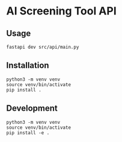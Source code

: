 # AI Screening Tool API

## Usage

```
fastapi dev src/api/main.py
```

## Installation

```
python3 -m venv venv
source venv/bin/activate
pip install .
```

## Development

```
python3 -m venv venv
source venv/bin/activate
pip install -e .
```
